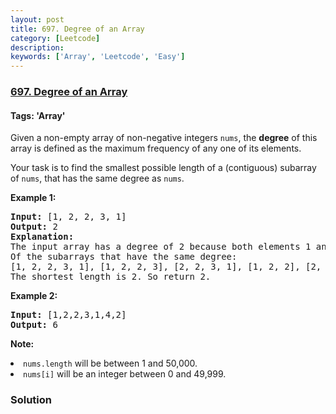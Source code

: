 ```yaml
---
layout: post
title: 697. Degree of an Array
category: [Leetcode]
description: 
keywords: ['Array', 'Leetcode', 'Easy']
---
```

### [697. Degree of an Array](https://leetcode.com/problems/degree-of-an-array)

#### Tags: 'Array'

<div class="content__u3I1 question-content__JfgR"><div><p>Given a non-empty array of non-negative integers <code>nums</code>, the <b>degree</b> of this array is defined as the maximum frequency of any one of its elements.</p>
<p>Your task is to find the smallest possible length of a (contiguous) subarray of <code>nums</code>, that has the same degree as <code>nums</code>.</p>
<p><b>Example 1:</b><br/>
</p><pre><b>Input:</b> [1, 2, 2, 3, 1]
<b>Output:</b> 2
<b>Explanation:</b> 
The input array has a degree of 2 because both elements 1 and 2 appear twice.
Of the subarrays that have the same degree:
[1, 2, 2, 3, 1], [1, 2, 2, 3], [2, 2, 3, 1], [1, 2, 2], [2, 2, 3], [2, 2]
The shortest length is 2. So return 2.
</pre>
<p></p>
<p><b>Example 2:</b><br/>
</p><pre><b>Input:</b> [1,2,2,3,1,4,2]
<b>Output:</b> 6
</pre>
<p></p>
<p><b>Note:</b>
</p><li><code>nums.length</code> will be between 1 and 50,000.</li>
<li><code>nums[i]</code> will be an integer between 0 and 49,999.</li>
<p></p></div></div>

### Solution
